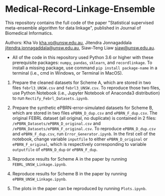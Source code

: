 # Medical-Record-Linkage-Ensemble

This repository contains the full code of the paper "Statistical supervised meta-ensemble algorithm for data linkage", published in Journal of Biomedical Informatics. 

Authors: 
Kha Vo <kha.vo@unsw.edu.au>,
Jitendra Jonnagaddala <jitendra.jonnagaddala@unsw.edu.au>,
Siaw-Teng Liaw <siaw@unsw.edu.au>.

+ All of the code in this repository used Python 3.6 or higher with these prerequisite packages: `numpy`, `pandas`, `sklearn`, and `recordlinkage`. To install a missing package, use command `pip install package-name` in a terminal (i.e., cmd in Windows, or Terminal in MacOS).

1. Prepare the cleaned datasets for Scheme A, which are stored in two files `febrl3_UNSW.csv` and `febrl3_UNSW.csv`. To reproduce those two files, use Python Notebook (i.e., Jupyter Notebook of Anaconda3 distribution) to run `Rectify_Febrl_Datasets.ipynb`.

2. Prepare the synthetic ePBRN-error-simulated datasets for Scheme B, which are stored in two files `ePBRN_D_dup.csv` and `ePBRN_F_dup.csv`. The original FEBRL dataset (all original, no duplicate) is contained in 2 files: `/ePBRN_Datasets/ePBRN_D_original.csv` and `/ePBRN_Datasets/ePBRN_F_original.csv`. To reproduce `ePBRN_D_dup.csv` and `ePBRN_F_dup.csv`, run `Error_Generator.ipynb`. In the first cell of the notebook, change variable `inputfile` to either `ePBRN_D_original` or `ePBRN_F_original`, which is respectively corresponding to variable `outputfile` of `ePBRN_D_dup` or `ePBRN_F_dup`. 

3. Reproduce results for Scheme A in the paper by running `FEBRL_UNSW_Linkage.ipynb`.

4. Reproduce results for Scheme B in the paper by running `ePBRN_UNSW_Linkage.ipynb`.

5. The plots in the paper can be reproduced by running `Plots.ipynb`.
